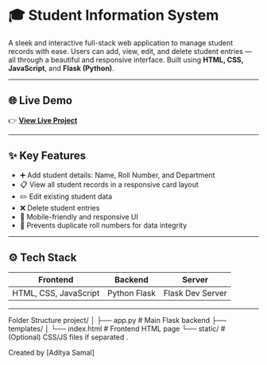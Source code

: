 # 🎓 Student Information System

A sleek and interactive full-stack web application to manage student records with ease. Users can add, view, edit, and delete student entries — all through a beautiful and responsive interface. Built using **HTML, CSS, JavaScript**, and **Flask (Python)**.

---

## 🌐 Live Demo

👉 **[View Live Project](https://student-information-system-gycc.onrender.com/)**  

---

## ✨ Key Features

- ➕ Add student details: Name, Roll Number, and Department
- 📋 View all student records in a responsive card layout
- ✏️ Edit existing student data
- ❌ Delete student entries
- 📱 Mobile-friendly and responsive UI
- 🚫 Prevents duplicate roll numbers for data integrity

---

## ⚙️ Tech Stack

| Frontend           | Backend       | Server        |
|--------------------|---------------|---------------|
| HTML, CSS, JavaScript | Python Flask | Flask Dev Server |

---


Folder Structure
project/
│
├── app.py                  # Main Flask backend
├── templates/
│   └── index.html          # Frontend HTML page
└── static/                 # (Optional) CSS/JS files if separated
.

Created by [Aditya Samal]  
